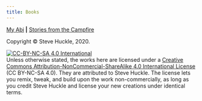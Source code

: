 ```yaml
---
title: Books
---
```


[My Abi](https://app.gitbook.com/@stevehuckle/s/my-abi/) **&#124;** [Stories from the Campfire](https://app.gitbook.com/@stevehuckle/s/stories-from-the-campfire/)

Copyright © Steve Huckle, 2020.

<a rel="license" href="http://creativecommons.org/licenses/by-nc-sa/4.0/"><img alt="CC-BY-NC-SA 4.0 International" style="border-width:0" src="https://i.creativecommons.org/l/by-nc-sa/4.0/88x31.png" /></a><br />
Unless otherwise stated, the works here are licensed under a [Creative Commons Attribution-NonCommercial-ShareAlike 4.0 International License](https://creativecommons.org/licenses/by-nc-sa/4.0/) (CC BY-NC-SA 4.0). They are attributed to Steve Huckle. The license lets you remix, tweak, and build upon the work non-commercially, as long as you credit Steve Huckle and license your new creations under identical terms.
